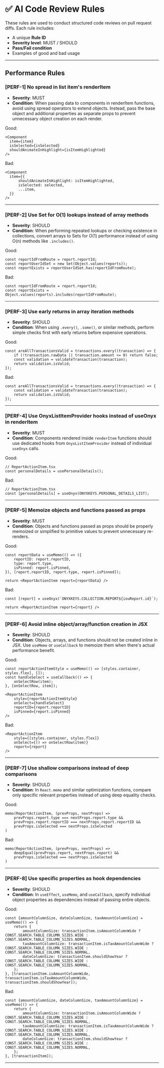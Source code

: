 # ✅ AI Code Review Rules

These rules are used to conduct structured code reviews on pull request diffs. Each rule includes:

- A unique **Rule ID**
- **Severity level**: MUST / SHOULD
- **Pass/Fail condition**
- Examples of good and bad usage

---

## Performance Rules

### [PERF-1] No spread in list item's renderItem
- **Severity**: MUST
- **Condition**: When passing data to components in renderItem functions, avoid using spread operators to extend objects. Instead, pass the base object and additional properties as separate props to prevent unnecessary object creation on each render.

Good:
```tsx
<Component
  item={item}
  isSelected={isSelected}
  shouldAnimateInHighlight={isItemHighlighted}
/>
```

Bad:
```tsx
<Component
  item={{
      shouldAnimateInHighlight: isItemHighlighted,
      isSelected: selected,
      ...item,
  }}
/>
```

---

### [PERF-2] Use Set for O(1) lookups instead of array methods
- **Severity**: SHOULD
- **Condition**: When performing repeated lookups or checking existence in collections, convert arrays to Sets for O(1) performance instead of using O(n) methods like `.includes()`.

Good:
```tsx
const reportIdFromRoute = report.reportId;
const reportUserIdSet = new Set(Object.values(reports));
const reportExists = reportUserIdSet.has(reportIdFromRoute);
```

Bad:
```tsx
const reportIdFromRoute = report.reportId;
const reportExists = Object.values(reports).includes(reportIdFromRoute);
```

---

### [PERF-3] Use early returns in array iteration methods
- **Severity**: SHOULD
- **Condition**: When using `.every()`, `.some()`, or similar methods, perform simple checks first with early returns before expensive operations.

Good:
```tsx
const areAllTransactionsValid = transactions.every((transaction) => {
    if (!transaction.rawData || transaction.amount <= 0) return false;
    const validation = validateTransaction(transaction);
    return validation.isValid;
});
```

Bad:
```tsx
const areAllTransactionsValid = transactions.every((transaction) => {
    const validation = validateTransaction(transaction);
    return validation.isValid;
});
```

---

### [PERF-4] Use OnyxListItemProvider hooks instead of useOnyx in renderItem
- **Severity**: MUST
- **Condition**: Components rendered inside `renderItem` functions should use dedicated hooks from `OnyxListItemProvider` instead of individual `useOnyx` calls.

Good:
```tsx
// ReportActionItem.tsx
const personalDetails = usePersonalDetails();
```

Bad:
```tsx
// ReportActionItem.tsx
const [personalDetails] = useOnyx(ONYXKEYS.PERSONAL_DETAILS_LIST);
```

---

### [PERF-5] Memoize objects and functions passed as props
- **Severity**: MUST
- **Condition**: Objects and functions passed as props should be properly memoized or simplified to primitive values to prevent unnecessary re-renders.

Good:
```tsx
const reportData = useMemo(() => ({
    reportID: report.reportID,
    type: report.type,
    isPinned: report.isPinned,
}), [report.reportID, report.type, report.isPinned]);

return <ReportActionItem report={reportData} />
```

Bad:
```tsx
const [report] = useOnyx(`ONYXKEYS.COLLECTION.REPORT${iouReport.id}`);

return <ReportActionItem report={report} />
```

---

### [PERF-6] Avoid inline object/array/function creation in JSX
- **Severity**: SHOULD
- **Condition**: Objects, arrays, and functions should not be created inline in JSX. Use `useMemo` or `useCallback` to memoize them when there's actual performance benefit.

Good:
```tsx
const reportActionItemStyle = useMemo(() => [styles.container, styles.flex], []);
const handleSelect = useCallback(() => {
    onSelectRow(item);
}, [onSelectRow, item]);

<ReportActionItem
    style={reportActionItemStyle}
    onSelect={handleSelect}
    reportID={report.reportID}
    isPinned={report.isPinned}
/>
```

Bad:
```tsx
<ReportActionItem
    style={[styles.container, styles.flex]}
    onSelect={() => onSelectRow(item)}
    report={report}
/>
```

---

### [PERF-7] Use shallow comparisons instead of deep comparisons
- **Severity**: SHOULD
- **Condition**: In `React.memo` and similar optimization functions, compare only specific relevant properties instead of using deep equality checks.

Good:
```tsx
memo(ReportActionItem, (prevProps, nextProps) =>
    prevProps.report.type === nextProps.report.type &&
    prevProps.report.reportID === nextProps.report.reportID &&
    prevProps.isSelected === nextProps.isSelected
)
```

Bad:
```tsx
memo(ReportActionItem, (prevProps, nextProps) =>
    deepEqual(prevProps.report, nextProps.report) &&
    prevProps.isSelected === nextProps.isSelected
)
```

---

### [PERF-8] Use specific properties as hook dependencies
- **Severity**: SHOULD
- **Condition**: In `useEffect`, `useMemo`, and `useCallback`, specify individual object properties as dependencies instead of passing entire objects.

Good:
```tsx
const {amountColumnSize, dateColumnSize, taxAmountColumnSize} = useMemo(() => {
    return {
        amountColumnSize: transactionItem.isAmountColumnWide ? CONST.SEARCH.TABLE_COLUMN_SIZES.WIDE : CONST.SEARCH.TABLE_COLUMN_SIZES.NORMAL,
        taxAmountColumnSize: transactionItem.isTaxAmountColumnWide ? CONST.SEARCH.TABLE_COLUMN_SIZES.WIDE : CONST.SEARCH.TABLE_COLUMN_SIZES.NORMAL,
        dateColumnSize: transactionItem.shouldShowYear ? CONST.SEARCH.TABLE_COLUMN_SIZES.WIDE : CONST.SEARCH.TABLE_COLUMN_SIZES.NORMAL,
    };
}, [transactionItem.isAmountColumnWide, transactionItem.isTaxAmountColumnWide, transactionItem.shouldShowYear]);
```

Bad:
```tsx
const {amountColumnSize, dateColumnSize, taxAmountColumnSize} = useMemo(() => {
    return {
        amountColumnSize: transactionItem.isAmountColumnWide ? CONST.SEARCH.TABLE_COLUMN_SIZES.WIDE : CONST.SEARCH.TABLE_COLUMN_SIZES.NORMAL,
        taxAmountColumnSize: transactionItem.isTaxAmountColumnWide ? CONST.SEARCH.TABLE_COLUMN_SIZES.WIDE : CONST.SEARCH.TABLE_COLUMN_SIZES.NORMAL,
        dateColumnSize: transactionItem.shouldShowYear ? CONST.SEARCH.TABLE_COLUMN_SIZES.WIDE : CONST.SEARCH.TABLE_COLUMN_SIZES.NORMAL,
    };
}, [transactionItem]);
```

---
